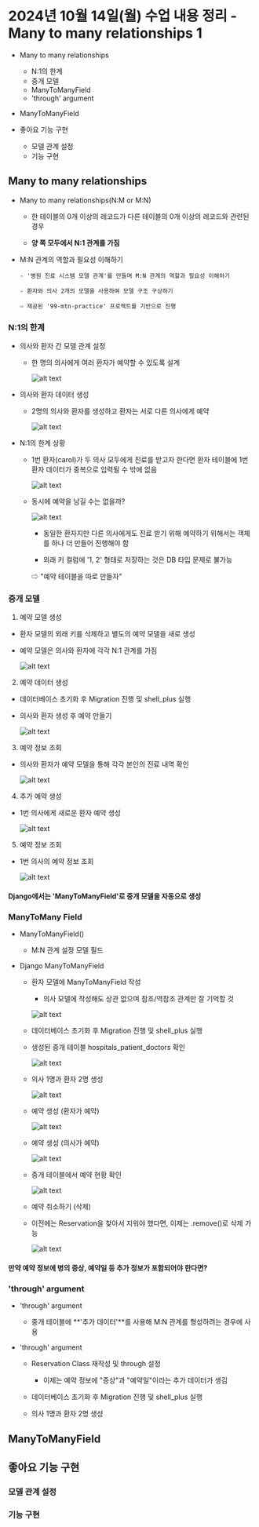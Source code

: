 # 2024년 10월 14일(월) 수업 내용 정리 - Many to many relationships 1


- Many to many relationships

  - N:1의 한계
  - 중개 모델
  - ManyToManyField
  - 'through' argument


- ManyToManyField



- 좋아요 기능 구현

  - 모델 관계 설정
  - 기능 구현




## Many to many relationships

- Many to many relationships(N:M or M:N)

  - 한 테이블의 0개 이상의 레코드가 다른 테이블의 0개 이상의 레코드와 관련된 경우

  - **양 쪽 모두에서 N:1 관계를 가짐**


- M:N 관계의 역할과 필요성 이해하기

      - '병원 진료 시스템 모델 관계'를 만들며 M:N 관계의 역할과 필요성 이해하기
      
      - 환자와 의사 2개의 모델을 사용하여 모델 구조 구상하기

      ⇨ 제공된 '99-mtn-practice' 프로젝트를 기반으로 진행



### N:1의 한계

- 의사와 환자 간 모델 관계 설정

  - 한 명의 의사에게 여러 환자가 예약할 수 있도록 설계

    ![alt text](./images/image_00.png)


- 의사와 환자 데이터 생성

  - 2명의 의사와 환자를 생성하고 환자는 서로 다른 의사에게 예약

    ![alt text](./images/image_01.png)


- N:1의 한계 상황

  - 1번 환자(carol)가 두 의사 모두에게 진료를 받고자 한다면 환자 테이블에 1번 환자 데이터가 중복으로 입력될 수 밖에 없음

    ![alt text](./images/image_02.png)

  - 동시에 예약을 남길 수는 없을까?

    ![alt text](./images/image_03.png)

      - 동일한 환자지만 다른 의사에게도 진료 받기 위해 예약하기 위해서는
        객체를 하나 더 만들어 진행해야 함

      - 외래 키 컬럼에 '1, 2' 형태로 저장하는 것은 DB 타입 문제로 불가능

      ⇨ "예약 테이블을 따로 만들자"



### 중개 모델

1. 예약 모델 생성

  - 환자 모델의 외래 키를 삭제하고 별도의 예약 모델을 새로 생성

  - 예약 모델은 의사와 환자에 각각 N:1 관계를 가짐

    ![alt text](./images/image_04.png)


2. 예약 데이터 생성

  - 데이터베이스 초기화 후 Migration 진행 및 shell_plus 실행

  - 의사와 환자 생성 후 예약 만들기

    ![alt text](./images/image_05.png)


3. 예약 정보 조회

  - 의사와 환자가 예약 모델을 통해 각각 본인의 진료 내역 확인

    ![alt text](./images/image_06.png)


4. 추가 예약 생성

  - 1번 의사에게 새로운 환자 예약 생성

    ![alt text](./images/image_07.png)


5. 예약 정보 조회

  - 1번 의사의 예약 정보 조회

    ![alt text](./images/image_08.png)


#### Django에서는 'ManyToManyField'로 중개 모델을 자동으로 생성




### ManyToMany Field

- ManyToManyField()

  - M:N 관계 설정 모델 필드


- Django ManyToManyField

  - 환자 모델에 ManyToManyField 작성

    - 의사 모델에 작성해도 상관 없으며 참조/역참조 관계만 잘 기억할 것

    ![alt text](./images/image_09.png)

  - 데이터베이스 초기화 후 Migration 진행 및 shell_plus 실행

  - 생성된 중개 테이블 hospitals_patient_doctors 확인

    ![alt text](./images/image_10.png)

  - 의사 1명과 환자 2명 생성

    ![alt text](./images/image_11.png)

  - 예약 생성 (환자가 예약)

    ![alt text](./images/image_12.png)

  - 예약 생성 (의사가 예약)

    ![alt text](./images/image_13.png)

  - 중개 테이블에서 예약 현황 확인

    ![alt text](./images/image_14.png)

  - 예약 취소하기 (삭제)

  - 이전에는 Reservation을 찾아서 지워야 했다면, 이제는 .remove()로 삭제 가능

    ![alt text](./images/image_15.png)


#### 만약 예약 정보에 병의 증상, 예약일 등 추가 정보가 포함되어야 한다면?



### 'through' argument

- 'through' argument
  
  - 중개 테이블에 **'추가 데이터'**를 사용해 M:N 관계를 형성하려는 경우에 사용


- 'through' argument

  - Reservation Class 재작성 및 through 설정

    - 이제는 예약 정보에 "증상"과 "예약일"이라는 추가 데이터가 생김


  - 데이터베이스 초기화 후 Migration 진행 및 shell_plus 실행

  - 의사 1명과 환자 2명 생성





## ManyToManyField







## 좋아요 기능 구현



### 모델 관계 설정



### 기능 구현
